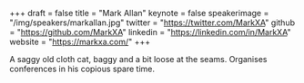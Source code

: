 +++
draft = false
title = "Mark Allan"
keynote = false
speakerimage = "/img/speakers/markallan.jpg"
twitter = "https://twitter.com/MarkXA"
github = "https://github.com/MarkXA"
linkedin = "https://linkedin.com/in/MarkXA"
website = "https://markxa.com/"
+++

A saggy old cloth cat, baggy and a bit loose at the seams. Organises conferences in his copious spare time.